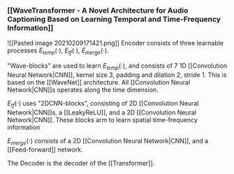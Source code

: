 ### [[WaveTransformer - A Novel Architecture for Audio Captioning Based on Learning Temporal and Time-Frequency Information]]
![[Pasted image 20210209171421.png]]
Encoder consists of three learnable processes $E_{temp}(\cdot)$, $E_{tf}(\cdot)$, $E_{merge}(\cdot)$.

"Wave-blocks" are used to learn $E_{temp}(\cdot)$, and consists of 7 1D [[Convolution Neural Network|CNN]], kernel size 3, padding and dilation 2, stride 1. This is based on the [[WaveNet]] architecture. All [[Convolution Neural Network|CNN]]s operates along the time dimension.

$E_{tf}(\cdot)$ uses "2DCNN-blocks", consisting of 2D [[Convolution Neural Network|CNN]]s, a [[LeakyReLU]], and a 2D [[Convolution Neural Network|CNN]]. These blocks arm to learn spatial time-frequency information

$E_{merge}(\cdot)$ consists of a 2D [[Convolution Neural Network|CNN]], and a [[Feed-forward]] network. 

The Decoder is the decoder of the [[Transformer]].
